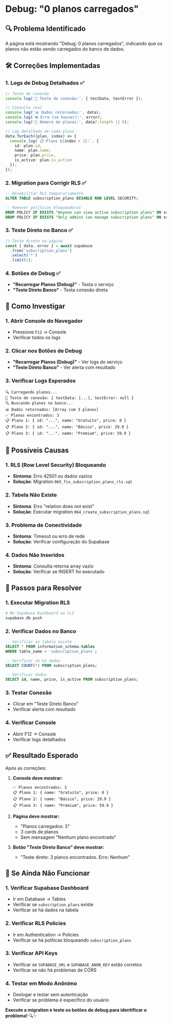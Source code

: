 # Debug: "0 planos carregados"

## 🔍 **Problema Identificado**

A página está mostrando "Debug: 0 planos carregados", indicando que os planos não estão sendo carregados do banco de dados.

## 🛠️ **Correções Implementadas**

### **1. Logs de Debug Detalhados** ✅
```typescript
// Teste de conexão
console.log('🧪 Teste de conexão:', { testData, testError });

// Consulta real
console.log('📊 Dados retornados:', data);
console.log('❌ Erro (se houver):', error);
console.log('🔢 Número de planos:', data?.length || 0);

// Log detalhado de cada plano
data.forEach((plan, index) => {
  console.log(`📋 Plano ${index + 1}:`, {
    id: plan.id,
    name: plan.name,
    price: plan.price,
    is_active: plan.is_active
  });
});
```

### **2. Migration para Corrigir RLS** ✅
```sql
-- Desabilitar RLS temporariamente
ALTER TABLE subscription_plans DISABLE ROW LEVEL SECURITY;

-- Remover políticas bloqueadoras
DROP POLICY IF EXISTS "Anyone can view active subscription plans" ON subscription_plans;
DROP POLICY IF EXISTS "Only admins can manage subscription plans" ON subscription_plans;
```

### **3. Teste Direto no Banco** ✅
```typescript
// Teste direto na página
const { data, error } = await supabase
  .from('subscription_plans')
  .select('*')
  .limit(1);
```

### **4. Botões de Debug** ✅
- **"Recarregar Planos (Debug)"** - Testa o serviço
- **"Teste Direto Banco"** - Testa conexão direta

## 🔧 **Como Investigar**

### **1. Abrir Console do Navegador**
- Pressione `F12` → Console
- Verificar todos os logs

### **2. Clicar nos Botões de Debug**
- **"Recarregar Planos (Debug)"** - Ver logs do serviço
- **"Teste Direto Banco"** - Ver alerta com resultado

### **3. Verificar Logs Esperados**
```
🔍 Carregando planos...
🧪 Teste de conexão: { testData: [...], testError: null }
🔍 Buscando planos no banco...
📊 Dados retornados: [Array com 3 planos]
✅ Planos encontrados: 3
📋 Plano 1: { id: "...", name: "Gratuito", price: 0 }
📋 Plano 2: { id: "...", name: "Básico", price: 29.9 }
📋 Plano 3: { id: "...", name: "Premium", price: 59.9 }
```

## 🎯 **Possíveis Causas**

### **1. RLS (Row Level Security) Bloqueando**
- **Sintoma**: Erro 42501 ou dados vazios
- **Solução**: Migration `065_fix_subscription_plans_rls.sql`

### **2. Tabela Não Existe**
- **Sintoma**: Erro "relation does not exist"
- **Solução**: Executar migration `064_create_subscription_plans.sql`

### **3. Problema de Conectividade**
- **Sintoma**: Timeout ou erro de rede
- **Solução**: Verificar configuração do Supabase

### **4. Dados Não Inseridos**
- **Sintoma**: Consulta retorna array vazio
- **Solução**: Verificar se INSERT foi executado

## 🚀 **Passos para Resolver**

### **1. Executar Migration RLS**
```bash
# No Supabase Dashboard ou CLI
supabase db push
```

### **2. Verificar Dados no Banco**
```sql
-- Verificar se tabela existe
SELECT * FROM information_schema.tables 
WHERE table_name = 'subscription_plans';

-- Verificar se há dados
SELECT COUNT(*) FROM subscription_plans;

-- Verificar dados
SELECT id, name, price, is_active FROM subscription_plans;
```

### **3. Testar Conexão**
- Clicar em "Teste Direto Banco"
- Verificar alerta com resultado

### **4. Verificar Console**
- Abrir F12 → Console
- Verificar logs detalhados

## ✅ **Resultado Esperado**

Após as correções:

1. **Console deve mostrar:**
   ```
   ✅ Planos encontrados: 3
   📋 Plano 1: { name: "Gratuito", price: 0 }
   📋 Plano 2: { name: "Básico", price: 29.9 }
   📋 Plano 3: { name: "Premium", price: 59.9 }
   ```

2. **Página deve mostrar:**
   - "Planos carregados: 3"
   - 3 cards de planos
   - Sem mensagem "Nenhum plano encontrado"

3. **Botão "Teste Direto Banco" deve mostrar:**
   - "Teste direto: 3 planos encontrados. Erro: Nenhum"

## 🐛 **Se Ainda Não Funcionar**

### **1. Verificar Supabase Dashboard**
- Ir em Database → Tables
- Verificar se `subscription_plans` existe
- Verificar se há dados na tabela

### **2. Verificar RLS Policies**
- Ir em Authentication → Policies
- Verificar se há políticas bloqueando `subscription_plans`

### **3. Verificar API Keys**
- Verificar se `SUPABASE_URL` e `SUPABASE_ANON_KEY` estão corretos
- Verificar se não há problemas de CORS

### **4. Testar em Modo Anônimo**
- Deslogar e testar sem autenticação
- Verificar se problema é específico do usuário

**Execute a migration e teste os botões de debug para identificar o problema!** 🔍✨ 